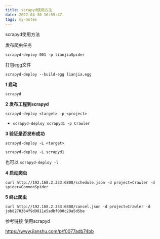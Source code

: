 ```yaml
---
title: scrapyd使用方法
date: 2022-04-30 16:55:47
tags: my-notes
---
```

scrapyd使用方法



发布爬虫任务

`scrapyd-deploy 001 -p lianjiaSpider`

打包egg文件

`scrapyd-deploy --build-egg lianjia.egg`



**1 启动**

`scrapyd`

**2 发布工程到scrapyd**

`scrapyd-deploy <target> -p <project>`

- `scrapyd-deploy scrapyd1 -p Crawler`

**3 验证是否发布成功**

`scrapyd-deploy -L <target>`

`scrapyd-deploy -L scrapyd1`

也可以  `scrapyd-deploy -l`

**4 启动爬虫**

```shell
curl http://192.168.2.333:6800/schedule.json -d project=Crawler -d spider=CommonSpider
```

**5 终止爬虫**

```shell
curl http://192.168.2.333:6800/cancel.json -d project=Crawler -d job8270364f9d9811e5adbf000c29a5d5be
```



参考链接  使用scrapyd

https://www.jianshu.com/p/f0077adb74bb